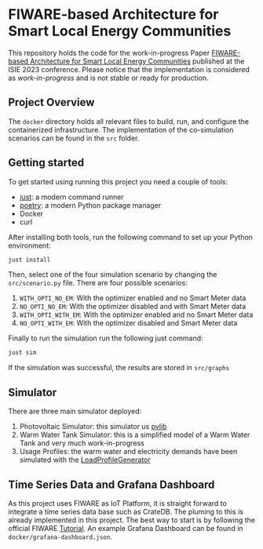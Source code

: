 # FIWARE-based Architecture for Smart Local Energy Communities

This repository holds the code for the work-in-progress Paper [FIWARE-based Architecture for Smart Local Energy Communities](https://ieeexplore.ieee.org/document/10228053) published at the ISIE 2023 conference.
Please notice that the implementation is considered as _work-in-progress_ and is not stable or ready for production.

## Project Overview

The `docker` directory holds all relevant files to build, run, and configure the containerized infrastructure. The implementation of the co-simulation scenarios can be found in the `src` folder.

## Getting started

To get started using running this project you need a couple of tools:

- [just](https://github.com/casey/just): a modern command runner
- [poetry](https://python-poetry.org): a modern Python package manager
- Docker
- curl

After installing both tools, run the following command to set up your Python environment:

```sh
just install
```

Then, select one of the four simulation scenario by changing the `src/scenario.py` file.
There are four possible scenarios:


1. `WITH_OPTI_NO_EM`: With the optimizer enabled and no Smart Meter data
2. `NO_OPTI_NO_EM`: With the optimizer disabled and with Smart Meter data
3. `WITH_OPTI_WITH_EM`: With the optimizer enabled and no Smart Meter data
4. `NO_OPTI_WITH_EM`: With the optimizer disabled and Smart Meter data

Finally to run the simulation run the following just command:

```sh
just sim
```

If the simulation was successful, the results are stored in `src/graphs`

## Simulator

There are three main simulator deployed:

1. Photovoltaic Simulator: this simulator us [pvlib](https://pvlib-python.readthedocs.io/en/stable/)
2. Warm Water Tank Simulator: this is a simplified model of a Warm Water Tank and very much work-in-progress
3. Usage Profiles: the warm water and electricity demands have been simulated with the [LoadProfileGenerator](https://www.loadprofilegenerator.de)

## Time Series Data and Grafana Dashboard 

As this project uses FIWARE as IoT Platform, it is straight forward to integrate a time series data base such as CrateDB.
The pluming to this is already implemented in this project.
The best way to start is by following the official FIWARE [Tutorial](https://ngsi-ld-tutorials.readthedocs.io/en/latest/time-series-data.html).
An example Grafana Dashboard can be found in `docker/grafana-dashboard.json`.
